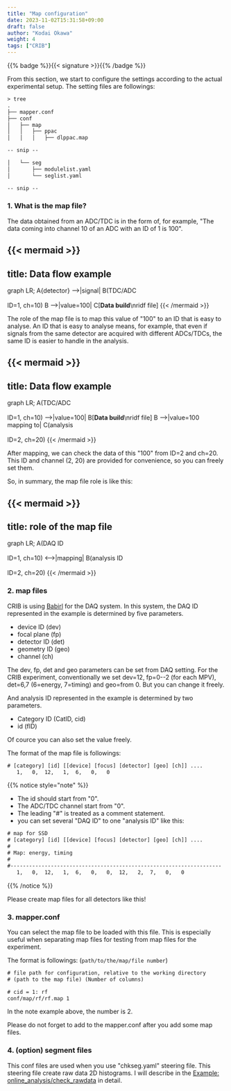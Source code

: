 ```yaml
---
title: "Map configuration"
date: 2023-11-02T15:31:58+09:00
draft: false
author: "Kodai Okawa"
weight: 4
tags: ["CRIB"]
---
```


{{% badge %}}{{< signature >}}{{% /badge %}}

From this section, we start to configure the settings according to the actual experimental setup.
The setting files are followings:

```txt { wrap="false" }
> tree
.
├── mapper.conf
├── conf
│   ├── map
│   │   ├── ppac
│   │   │   ├── dlppac.map

-- snip --

│   └── seg
│       ├── modulelist.yaml
│       └── seglist.yaml

-- snip --

```

### 1. What is the map file?

The data obtained from an ADC/TDC is in the form of, for example, 
"The data coming into channel 10 of an ADC with an ID of 1 is 100".

{{< mermaid >}}
---
title: Data flow example
---
graph LR;
    A{detector} -->|signal| B(TDC/ADC<br></br>ID=1, ch=10)
    B -->|value=100| C[<strong>Data build</strong>\nridf file]
{{< /mermaid >}}

The role of the map file is to map this value of "100" to an ID that is easy to analyse. 
An ID that is easy to analyse means, for example, 
that even if signals from the same detector are acquired with different ADCs/TDCs, 
the same ID is easier to handle in the analysis.

{{< mermaid >}}
---
title: Data flow example
---
graph LR;
    A(TDC/ADC<br></br>ID=1, ch=10) -->|value=100| B[<strong>Data build</strong>\nridf file]
    B -->|value=100 mapping to| C(analysis<br></br>ID=2, ch=20)
{{< /mermaid >}}

After mapping, we can check the data of this "100" from ID=2 and ch=20.
This ID and channel (2, 20) are provided for convenience, so you can freely set them.

So, in summary, the map file role is like this:

{{< mermaid >}}
---
title: role of the map file
---
graph LR;
    A(DAQ ID<br></br>ID=1, ch=10) <-->|mapping| B(analysis ID<br></br>ID=2, ch=20)
{{< /mermaid >}}


### 2. map files

CRIB is using [Babirl](https://ribf.riken.jp/RIBFDAQ/index.php?FrontPage) for the DAQ system.
In this system, the DAQ ID represented in the example is determined by five parameters.

- device ID (dev)
- focal plane (fp)
- detector ID (det)
- geometry ID (geo)
- channel (ch)

The dev, fp, det and geo parameters can be set from DAQ setting.
For the CRIB experiment, conventionally we set dev=12, fp=0--2 (for each MPV), det=6,7 (6=energy, 7=timing) and geo=from 0.
But you can change it freely.

And analysis ID represented in the example is determined by two parameters.

- Category ID (CatID, cid)
- id (fID)

Of cource you can also set the value freely. 

The format of the map file is followings:
```txt { wrap="false" }
# [category] [id] [[device] [focus] [detector] [geo] [ch]] ....
   1,   0,  12,   1,  6,   0,   0
```

{{% notice style="note" %}}
- The id should start from "0".
- The ADC/TDC channel start from "0".
- The leading "#" is treated as a comment statement.
- you can set several "DAQ ID" to one "analysis ID" like this:

```txt { wrap="false" }
# map for SSD
# [category] [id] [[device] [focus] [detector] [geo] [ch]] ....
#
# Map: energy, timing
#
#--------------------------------------------------------------------
   1,   0,  12,   1,  6,   0,   0,  12,   2,  7,   0,   0
```
{{% /notice %}}

Please create map files for all detectors like this!


### 3. mapper.conf

You can select the map file to be loaded with this file.
This is especially useful when separating map files for testing from map files for the experiment.

The format is followings: (`path/to/the/map/file number`)

```txt { wrap="false" }
# file path for configuration, relative to the working directory
# (path to the map file) (Number of columns)

# cid = 1: rf
conf/map/rf/rf.map 1
```
In the note example above, the number is 2.

Please do not forget to add to the mapper.conf after you add some map files.


### 4. (option) segment files

This conf files are used when you use "chkseg.yaml" steering file.
This steering file create raw data 2D histograms.
I will describe in the [Example: online_analysis/check_rawdata](https://okawak.github.io/artemis_crib/example/online_analysis/check_rawdata/index.html) in detail.


